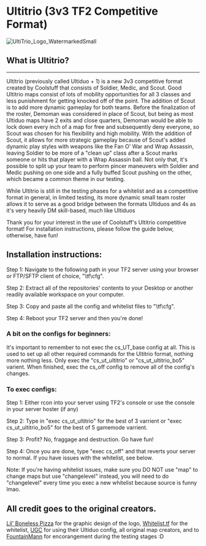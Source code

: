 # Ultitrio (3v3 TF2 Competitive Format)
![UltiTrio_Logo_WatermarkedSmall](https://user-images.githubusercontent.com/103016536/161866095-b967386a-34c7-4c41-be11-0b392b179458.png)

## What is Ultitrio?
---
Ultitrio (previously called Ultiduo + 1) is a new 3v3 competitive format created by Coolstuff that consists of Soldier, Medic, and Scout. Good Ultitrio maps consist of lots of mobility opportunities for all 3 classes and less punishment for getting knocked off of the point. The addition of Scout is to add more dynamic gameplay for both teams. Before the finalization of the roster, Demoman was considered in place of Scout, but being as most Ultiduo maps have 2 exits and close quarters, Demoman would be able to lock down every inch of a map for free and subsequently deny everyone, so Scout was chosen for his flexibility and high mobility. With the addition of Scout, it allows for more strategic gameplay because of Scout's added dynamic play styles with weapons like the Fan O' War and Wrap Assassin, leaving Soldier to be more of a "clean up" class after a Scout marks someone or hits that player with a Wrap Assassin ball. Not only that, it's possible to split up your team to perform pincer maneuvers with Soldier and Medic pushing on one side and a fully buffed Scout pushing on the other, which became a common theme in our testing.

While Ultitrio is still in the testing phases for a whitelist and as a competitive format in general, in limited testing, its more dynamic small team roster allows it to serve as a good bridge between the formats Ultiduos and 4s as it's very heavily DM skill-based, much like Ultiduos 



Thank you for your interest in the use of Coolstuff's Ultitrio competitive format!
For installation instructions, please follow the guide below, otherwise, have fun!

## Installation instructions:

Step 1: Navigate to the following path in your TF2 server using your browser or FTP/SFTP client of choice, "\tf\cfg".

Step 2: Extract all of the repositories' contents to your Desktop or another readily available workspace on your computer.

Step 3: Copy and paste all the config and whitelist files to "\tf\cfg".

Step 4: Reboot your TF2 server and then you're done!

### A bit on the configs for beginners:

It's important to remember to not exec the cs_UT_base config at all. This is used to set up all other required commands for the Ultitrio format, nothing more nothing less. Only exec the "cs_ut_ultitrio" or "cs_ut_ultitrio_bo5" varient. When finished, exec the cs_off config to remove all of the config's changes.

### To exec configs:

Step 1: Either rcon into your server using TF2's console or use the console in your server hoster (if any)

Step 2: Type in "exec cs_ut_ultitrio" for the best of 3 varrient or "exec cs_ut_ultitrio_bo5" for the best of 5 gamemode varrient.

Step 3: Profit? No, fraggage and destruction. Go have fun!

Step 4: Once you are done, type "exec cs_off" and that reverts your server to normal. If you have issues with the whitelist, see below.

Note: If you're having whitelist issues, make sure you DO NOT use "map" to change maps but use "changelevel" instead, you will need to do "changelevel" every time you exec a new whitelist because source is funny lmao.


## All credit goes to the original creators.
[Lil' Boneless Pizza](https://steamcommunity.com/id/lilbonelesspizza/) for the graphic design of the logo, [Whitelist.tf](https://whitelist.tf/) for the whitelist, [UGC](https://www.ugcleague.com/files_tf22.cfm) for using their Ultiduo config, all original map creators, and to [FountainMann](https://steamcommunity.com/profiles/76561198834350355) for encorangement during the testing stages :D

